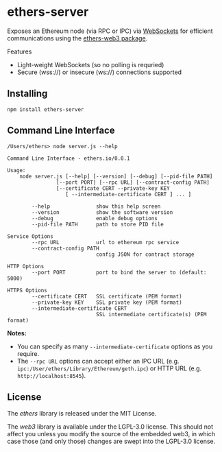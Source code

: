 ethers-server
=============

Exposes an Ethereum node (via RPC or IPC) via [WebSockets](https://en.wikipedia.org/wiki/WebSocket) for efficient communications using the [ethers-web3 package](https://github.com/ethers-io/ethers-web3).

Features
- Light-weight WebSockets (so no polling is requried)
- Secure (wss://) or insecure (ws://) connections supported


Installing
----------

```
npm install ethers-server
```


Command Line Interface
----------------------

```
/Users/ethers> node server.js --help

Command Line Interface - ethers.io/0.0.1

Usage:
    node server.js [--help] [--version] [--debug] [--pid-file PATH]
                [--port PORT] [--rpc URL] [--contract-config PATH]
                [--certificate CERT --private-key KEY
                   [ --intermediate-certificate CERT ] ... ]

        --help               show this help screen
        --version            show the software version
        --debug              enable debug options
        --pid-file PATH      path to store PID file

Service Options
        --rpc URL            url to ethereum rpc service
        --contract-config PATH
                             config JSON for contract storage

HTTP Options
        --port PORT          port to bind the server to (default: 5000)

HTTPS Options
        --certificate CERT   SSL certificate (PEM format)
        --private-key KEY    SSL private key (PEM format)
        --intermediate-certificate CERT
                             SSL intermediate certificate(s) (PEM format)
```

**Notes:**
* You can specify as many `--intermediate-certificate` options as you require.
* The `--rpc URL` options can accept either an IPC URL (e.g. `ipc:/User/ethers/Library/Ethereum/geth.ipc`) or HTTP URL (e.g. `http://localhost:8545`).


License
-------

The *ethers* library is released under the MIT License.

The *web3* library is available under the LGPL-3.0 license. This should not affect you unless you modify the source of the embedded web3, in which case those (and only those) changes are swept into the LGPL-3.0 license.

